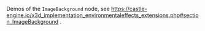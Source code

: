 Demos of the `ImageBackground` node, see
https://castle-engine.io/x3d_implementation_environmentaleffects_extensions.php#section_ImageBackground .
